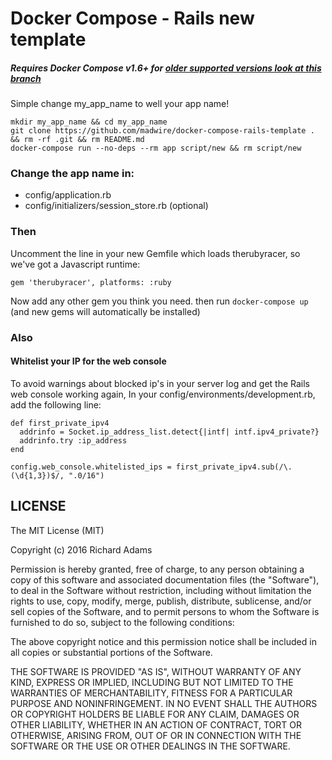 # Docker Compose - Rails new template

##### Requires Docker Compose v1.6+ for [older supported versions look at this branch](https://github.com/madwire/docker-compose-rails-template/tree/docker-compose-yml-version-1)

Simple change my_app_name to well your app name!

```
mkdir my_app_name && cd my_app_name
git clone https://github.com/madwire/docker-compose-rails-template . && rm -rf .git && rm README.md
docker-compose run --no-deps --rm app script/new && rm script/new
```

### Change the app name in:

- config/application.rb
- config/initializers/session_store.rb (optional)

### Then

Uncomment the line in your new Gemfile which loads therubyracer, so we've got a Javascript runtime:

`gem 'therubyracer', platforms: :ruby`

Now add any other gem you think you need. then run `docker-compose up` (and new gems will automatically be installed)

### Also

#### Whitelist your IP for the web console

To avoid warnings about blocked ip's in your server log and get the Rails web console working again, In your config/environments/development.rb, add the following line:

```
def first_private_ipv4
  addrinfo = Socket.ip_address_list.detect{|intf| intf.ipv4_private?}
  addrinfo.try :ip_address
end

config.web_console.whitelisted_ips = first_private_ipv4.sub(/\.(\d{1,3})$/, ".0/16")
```

## LICENSE

The MIT License (MIT)

Copyright (c) 2016 Richard Adams

Permission is hereby granted, free of charge, to any person obtaining a copy
of this software and associated documentation files (the "Software"), to deal
in the Software without restriction, including without limitation the rights
to use, copy, modify, merge, publish, distribute, sublicense, and/or sell
copies of the Software, and to permit persons to whom the Software is
furnished to do so, subject to the following conditions:

The above copyright notice and this permission notice shall be included in all
copies or substantial portions of the Software.

THE SOFTWARE IS PROVIDED "AS IS", WITHOUT WARRANTY OF ANY KIND, EXPRESS OR
IMPLIED, INCLUDING BUT NOT LIMITED TO THE WARRANTIES OF MERCHANTABILITY,
FITNESS FOR A PARTICULAR PURPOSE AND NONINFRINGEMENT. IN NO EVENT SHALL THE
AUTHORS OR COPYRIGHT HOLDERS BE LIABLE FOR ANY CLAIM, DAMAGES OR OTHER
LIABILITY, WHETHER IN AN ACTION OF CONTRACT, TORT OR OTHERWISE, ARISING FROM,
OUT OF OR IN CONNECTION WITH THE SOFTWARE OR THE USE OR OTHER DEALINGS IN THE
SOFTWARE.
